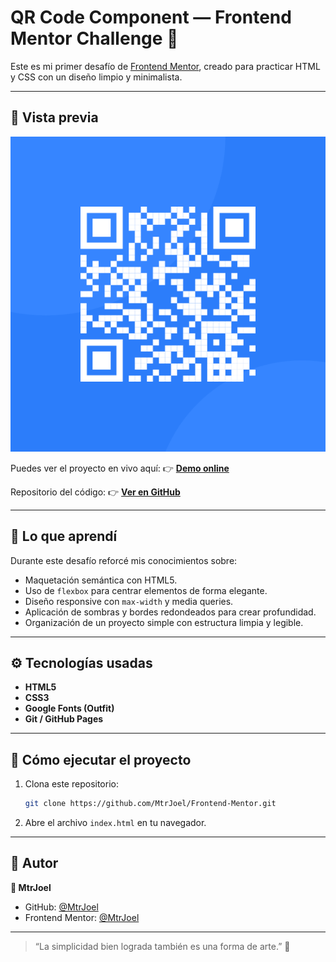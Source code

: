 # QR Code Component — Frontend Mentor Challenge 🧩

Este es mi primer desafío de [Frontend Mentor](https://www.frontendmentor.io/), creado para practicar HTML y CSS con un diseño limpio y minimalista.

---

## 📸 Vista previa

![Vista previa del proyecto](./images/image-qr-code.png)

Puedes ver el proyecto en vivo aquí:
👉 **[Demo online](https://mtrjoel.github.io/Frontend-Mentor/)**

Repositorio del código:
👉 **[Ver en GitHub](https://github.com/MtrJoel/Frontend-Mentor)**

---

## 🧠 Lo que aprendí

Durante este desafío reforcé mis conocimientos sobre:

* Maquetación semántica con HTML5.
* Uso de `flexbox` para centrar elementos de forma elegante.
* Diseño responsive con `max-width` y media queries.
* Aplicación de sombras y bordes redondeados para crear profundidad.
* Organización de un proyecto simple con estructura limpia y legible.

---

## ⚙️ Tecnologías usadas

* **HTML5**
* **CSS3**
* **Google Fonts (Outfit)**
* **Git / GitHub Pages**

---

## 🚀 Cómo ejecutar el proyecto

1. Clona este repositorio:

   ```bash
   git clone https://github.com/MtrJoel/Frontend-Mentor.git
   ```
2. Abre el archivo `index.html` en tu navegador.

---

## 💬 Autor

**👤 MtrJoel**

* GitHub: [@MtrJoel](https://github.com/MtrJoel)
* Frontend Mentor: [@MtrJoel](https://www.frontendmentor.io/profile/MtrJoel)

---

> “La simplicidad bien lograda también es una forma de arte.” 🎨

